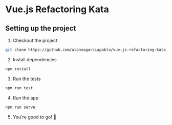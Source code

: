 # Vue.js Refactoring Kata


## Setting up the project


1. Checkout the project

```bash
git clone https://github.com/alonsogarciapablo/vue-js-refactoring-kata.git

```

2. Install dependencies

```bash
npm install

```

3. Run the tests

```bash
npm run test

```

4. Run the app

```bash
npm run serve
```

5. You're good to go! 👏

